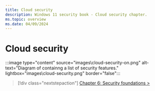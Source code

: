 ```yaml
---
title: Cloud security
description: Windows 11 security book - Cloud security chapter.
ms.topic: overview
ms.date: 04/09/2024
---
```


# Cloud security

:::image type="content" source="images\cloud-security-on.png" alt-text="Diagram of containng a list of security features." lightbox="images\cloud-security.png" border="false":::

> [!div class="nextstepaction"]
> [Chapter 6: Security foundations >](security-foundations.md)